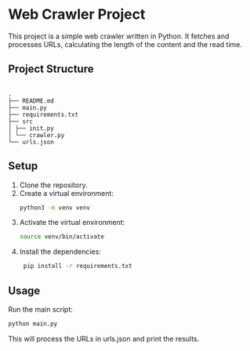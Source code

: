 # Web Crawler Project

This project is a simple web crawler written in Python. It fetches and processes URLs, calculating the length of the content and the read time.

## Project Structure

```

.
├── README.md
├── main.py
├── requirements.txt
├── src
│ ├── init.py
│ └── crawler.py
└── urls.json
```

## Setup

1. Clone the repository.
2. Create a virtual environment:
   ```sh
   python3 -m venv venv
   ```
3. Activate the virtual environment:
   ```sh
   source venv/bin/activate
   ```
4. Install the dependencies:
   ```sh
    pip install -r requirements.txt
   ```

## Usage

Run the main script:

```sh
python main.py
```

This will process the URLs in urls.json and print the results.
